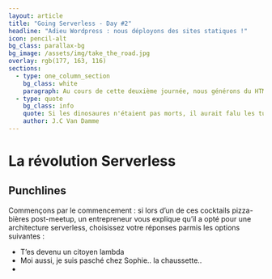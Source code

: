 ```yaml
---
layout: article
title: "Going Serverless - Day #2"
headline: "Adieu Wordpress : nous déployons des sites statiques !"
icon: pencil-alt
bg_class: parallax-bg
bg_image: /assets/img/take_the_road.jpg
overlay: rgb(177, 163, 116)
sections:
  - type: one_column_section
    bg_class: white
    paragraph: Au cours de cette deuxième journée, nous générons du HTML avec Metalsmith, un générateur de site statique phare basé sur node.JS.
  - type: quote
    bg_class: info
    quote: Si les dinosaures n'étaient pas morts, il aurait falu les tuer !
    author: J.C Van Damme
---
```

# La révolution Serverless

## Punchlines

Commençons par le commencement : si lors d’un de ces cocktails pizza-bières post-meetup, un entrepreneur vous explique qu’il a opté pour une architecture serverless, choisissez votre réponses parmis les options suivantes : 


- T’es devenu un citoyen lambda
- Moi aussi, je suis pasché chez Sophie.. la chaussette..
- 

